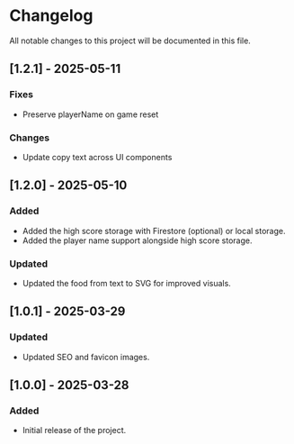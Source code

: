 # Changelog

All notable changes to this project will be documented in this file.

## [1.2.1] - 2025-05-11

### Fixes

- Preserve playerName on game reset

### Changes

- Update copy text across UI components

## [1.2.0] - 2025-05-10

### Added

- Added the high score storage with Firestore (optional) or local storage.
- Added the player name support alongside high score storage.

### Updated

- Updated the food from text to SVG for improved visuals.

## [1.0.1] - 2025-03-29

### Updated

- Updated SEO and favicon images.

## [1.0.0] - 2025-03-28

### Added

- Initial release of the project.
